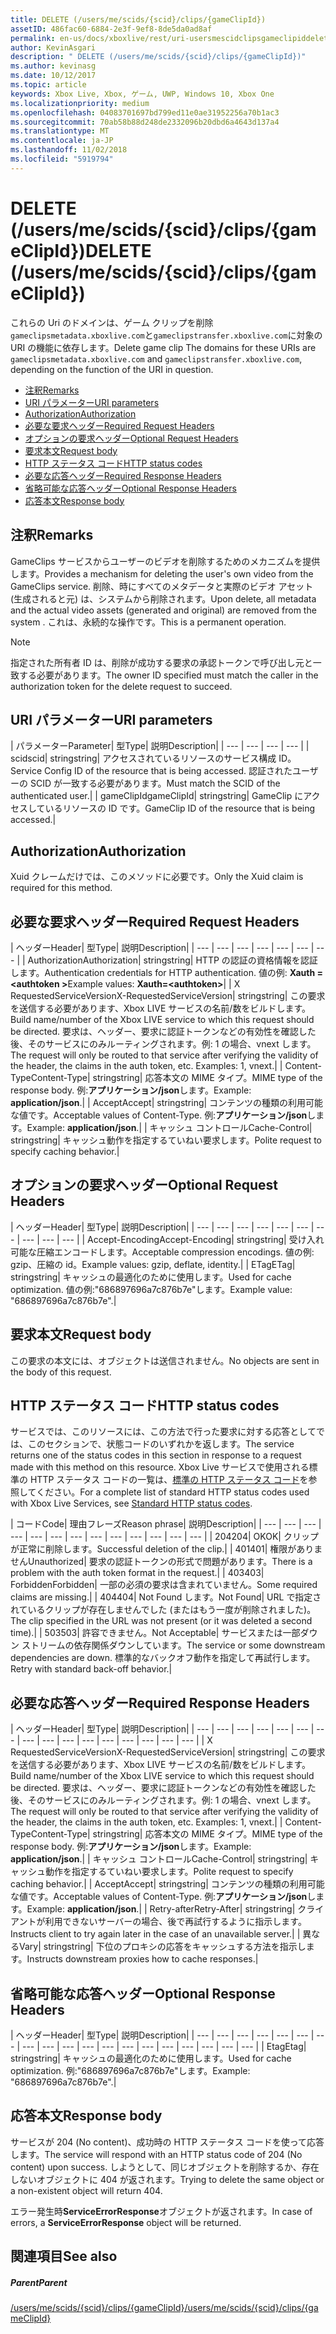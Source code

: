 ```yaml
---
title: DELETE (/users/me/scids/{scid}/clips/{gameClipId})
assetID: 486fac60-6884-2e3f-9ef8-8de5da0ad8af
permalink: en-us/docs/xboxlive/rest/uri-usersmescidclipsgameclipiddelete.html
author: KevinAsgari
description: " DELETE (/users/me/scids/{scid}/clips/{gameClipId})"
ms.author: kevinasg
ms.date: 10/12/2017
ms.topic: article
keywords: Xbox Live, Xbox, ゲーム, UWP, Windows 10, Xbox One
ms.localizationpriority: medium
ms.openlocfilehash: 04083701697bd799ed11e0ae31952256a70b1ac3
ms.sourcegitcommit: 70ab58b88d248de2332096b20dbd6a4643d137a4
ms.translationtype: MT
ms.contentlocale: ja-JP
ms.lasthandoff: 11/02/2018
ms.locfileid: "5919794"
---
```

# <a name="delete-usersmescidsscidclipsgameclipid"></a><span data-ttu-id="611b8-104">DELETE (/users/me/scids/{scid}/clips/{gameClipId})</span><span class="sxs-lookup"><span data-stu-id="611b8-104">DELETE (/users/me/scids/{scid}/clips/{gameClipId})</span></span>
<span data-ttu-id="611b8-105">これらの Uri のドメインは、ゲーム クリップを削除`gameclipsmetadata.xboxlive.com`と`gameclipstransfer.xboxlive.com`に対象の URI の機能に依存します。</span><span class="sxs-lookup"><span data-stu-id="611b8-105">Delete game clip The domains for these URIs are `gameclipsmetadata.xboxlive.com` and `gameclipstransfer.xboxlive.com`, depending on the function of the URI in question.</span></span>
 
  * [<span data-ttu-id="611b8-106">注釈</span><span class="sxs-lookup"><span data-stu-id="611b8-106">Remarks</span></span>](#ID4EX)
  * [<span data-ttu-id="611b8-107">URI パラメーター</span><span class="sxs-lookup"><span data-stu-id="611b8-107">URI parameters</span></span>](#ID4ECB)
  * [<span data-ttu-id="611b8-108">Authorization</span><span class="sxs-lookup"><span data-stu-id="611b8-108">Authorization</span></span>](#ID4ENB)
  * [<span data-ttu-id="611b8-109">必要な要求ヘッダー</span><span class="sxs-lookup"><span data-stu-id="611b8-109">Required Request Headers</span></span>](#ID4EYB)
  * [<span data-ttu-id="611b8-110">オプションの要求ヘッダー</span><span class="sxs-lookup"><span data-stu-id="611b8-110">Optional Request Headers</span></span>](#ID4EEE)
  * [<span data-ttu-id="611b8-111">要求本文</span><span class="sxs-lookup"><span data-stu-id="611b8-111">Request body</span></span>](#ID4ENF)
  * [<span data-ttu-id="611b8-112">HTTP ステータス コード</span><span class="sxs-lookup"><span data-stu-id="611b8-112">HTTP status codes</span></span>](#ID4EYF)
  * [<span data-ttu-id="611b8-113">必要な応答ヘッダー</span><span class="sxs-lookup"><span data-stu-id="611b8-113">Required Response Headers</span></span>](#ID4EIAAC)
  * [<span data-ttu-id="611b8-114">省略可能な応答ヘッダー</span><span class="sxs-lookup"><span data-stu-id="611b8-114">Optional Response Headers</span></span>](#ID4E2CAC)
  * [<span data-ttu-id="611b8-115">応答本文</span><span class="sxs-lookup"><span data-stu-id="611b8-115">Response body</span></span>](#ID4E2DAC)
 
<a id="ID4EX"></a>

 
## <a name="remarks"></a><span data-ttu-id="611b8-116">注釈</span><span class="sxs-lookup"><span data-stu-id="611b8-116">Remarks</span></span>
 
<span data-ttu-id="611b8-117">GameClips サービスからユーザーのビデオを削除するためのメカニズムを提供します。</span><span class="sxs-lookup"><span data-stu-id="611b8-117">Provides a mechanism for deleting the user's own video from the GameClips service.</span></span> <span data-ttu-id="611b8-118">削除、時にすべてのメタデータと実際のビデオ アセット (生成されると元) は、システムから削除されます。</span><span class="sxs-lookup"><span data-stu-id="611b8-118">Upon delete, all metadata and the actual video assets (generated and original) are removed from the system .</span></span> <span data-ttu-id="611b8-119">これは、永続的な操作です。</span><span class="sxs-lookup"><span data-stu-id="611b8-119">This is a permanent operation.</span></span> 

> [!NOTE] 
> <span data-ttu-id="611b8-120">指定された所有者 ID は、削除が成功する要求の承認トークンで呼び出し元と一致する必要があります。</span><span class="sxs-lookup"><span data-stu-id="611b8-120">The owner ID specified must match the caller in the authorization token for the delete request to succeed.</span></span> 


  
<a id="ID4ECB"></a>

 
## <a name="uri-parameters"></a><span data-ttu-id="611b8-121">URI パラメーター</span><span class="sxs-lookup"><span data-stu-id="611b8-121">URI parameters</span></span>
 
| <span data-ttu-id="611b8-122">パラメーター</span><span class="sxs-lookup"><span data-stu-id="611b8-122">Parameter</span></span>| <span data-ttu-id="611b8-123">型</span><span class="sxs-lookup"><span data-stu-id="611b8-123">Type</span></span>| <span data-ttu-id="611b8-124">説明</span><span class="sxs-lookup"><span data-stu-id="611b8-124">Description</span></span>| 
| --- | --- | --- | --- | 
| <span data-ttu-id="611b8-125">scid</span><span class="sxs-lookup"><span data-stu-id="611b8-125">scid</span></span>| <span data-ttu-id="611b8-126">string</span><span class="sxs-lookup"><span data-stu-id="611b8-126">string</span></span>| <span data-ttu-id="611b8-127">アクセスされているリソースのサービス構成 ID。</span><span class="sxs-lookup"><span data-stu-id="611b8-127">Service Config ID of the resource that is being accessed.</span></span> <span data-ttu-id="611b8-128">認証されたユーザーの SCID が一致する必要があります。</span><span class="sxs-lookup"><span data-stu-id="611b8-128">Must match the SCID of the authenticated user.</span></span>| 
| <span data-ttu-id="611b8-129">gameClipId</span><span class="sxs-lookup"><span data-stu-id="611b8-129">gameClipId</span></span>| <span data-ttu-id="611b8-130">string</span><span class="sxs-lookup"><span data-stu-id="611b8-130">string</span></span>| <span data-ttu-id="611b8-131">GameClip にアクセスしているリソースの ID です。</span><span class="sxs-lookup"><span data-stu-id="611b8-131">GameClip ID of the resource that is being accessed.</span></span>| 
  
<a id="ID4ENB"></a>

 
## <a name="authorization"></a><span data-ttu-id="611b8-132">Authorization</span><span class="sxs-lookup"><span data-stu-id="611b8-132">Authorization</span></span>
 
<span data-ttu-id="611b8-133">Xuid クレームだけでは、このメソッドに必要です。</span><span class="sxs-lookup"><span data-stu-id="611b8-133">Only the Xuid claim is required for this method.</span></span>
  
<a id="ID4EYB"></a>

 
## <a name="required-request-headers"></a><span data-ttu-id="611b8-134">必要な要求ヘッダー</span><span class="sxs-lookup"><span data-stu-id="611b8-134">Required Request Headers</span></span>
 
| <span data-ttu-id="611b8-135">ヘッダー</span><span class="sxs-lookup"><span data-stu-id="611b8-135">Header</span></span>| <span data-ttu-id="611b8-136">型</span><span class="sxs-lookup"><span data-stu-id="611b8-136">Type</span></span>| <span data-ttu-id="611b8-137">説明</span><span class="sxs-lookup"><span data-stu-id="611b8-137">Description</span></span>| 
| --- | --- | --- | --- | --- | --- | --- | 
| <span data-ttu-id="611b8-138">Authorization</span><span class="sxs-lookup"><span data-stu-id="611b8-138">Authorization</span></span>| <span data-ttu-id="611b8-139">string</span><span class="sxs-lookup"><span data-stu-id="611b8-139">string</span></span>| <span data-ttu-id="611b8-140">HTTP の認証の資格情報を認証します。</span><span class="sxs-lookup"><span data-stu-id="611b8-140">Authentication credentials for HTTP authentication.</span></span> <span data-ttu-id="611b8-141">値の例: <b>Xauth =&lt;authtoken ></b></span><span class="sxs-lookup"><span data-stu-id="611b8-141">Example values: <b>Xauth=&lt;authtoken></b></span></span>| 
| <span data-ttu-id="611b8-142">X RequestedServiceVersion</span><span class="sxs-lookup"><span data-stu-id="611b8-142">X-RequestedServiceVersion</span></span>| <span data-ttu-id="611b8-143">string</span><span class="sxs-lookup"><span data-stu-id="611b8-143">string</span></span>| <span data-ttu-id="611b8-144">この要求を送信する必要があります、Xbox LIVE サービスの名前/数をビルドします。</span><span class="sxs-lookup"><span data-stu-id="611b8-144">Build name/number of the Xbox LIVE service to which this request should be directed.</span></span> <span data-ttu-id="611b8-145">要求は、ヘッダー、要求に認証トークンなどの有効性を確認した後、そのサービスにのみルーティングされます。例: 1 の場合、vnext します。</span><span class="sxs-lookup"><span data-stu-id="611b8-145">The request will only be routed to that service after verifying the validity of the header, the claims in the auth token, etc. Examples: 1, vnext.</span></span>| 
| <span data-ttu-id="611b8-146">Content-Type</span><span class="sxs-lookup"><span data-stu-id="611b8-146">Content-Type</span></span>| <span data-ttu-id="611b8-147">string</span><span class="sxs-lookup"><span data-stu-id="611b8-147">string</span></span>| <span data-ttu-id="611b8-148">応答本文の MIME タイプ。</span><span class="sxs-lookup"><span data-stu-id="611b8-148">MIME type of the response body.</span></span> <span data-ttu-id="611b8-149">例:<b>アプリケーション/json</b>します。</span><span class="sxs-lookup"><span data-stu-id="611b8-149">Example: <b>application/json</b>.</span></span>| 
| <span data-ttu-id="611b8-150">Accept</span><span class="sxs-lookup"><span data-stu-id="611b8-150">Accept</span></span>| <span data-ttu-id="611b8-151">string</span><span class="sxs-lookup"><span data-stu-id="611b8-151">string</span></span>| <span data-ttu-id="611b8-152">コンテンツの種類の利用可能な値です。</span><span class="sxs-lookup"><span data-stu-id="611b8-152">Acceptable values of Content-Type.</span></span> <span data-ttu-id="611b8-153">例:<b>アプリケーション/json</b>します。</span><span class="sxs-lookup"><span data-stu-id="611b8-153">Example: <b>application/json</b>.</span></span>| 
| <span data-ttu-id="611b8-154">キャッシュ コントロール</span><span class="sxs-lookup"><span data-stu-id="611b8-154">Cache-Control</span></span>| <span data-ttu-id="611b8-155">string</span><span class="sxs-lookup"><span data-stu-id="611b8-155">string</span></span>| <span data-ttu-id="611b8-156">キャッシュ動作を指定するていねい要求します。</span><span class="sxs-lookup"><span data-stu-id="611b8-156">Polite request to specify caching behavior.</span></span>| 
  
<a id="ID4EEE"></a>

 
## <a name="optional-request-headers"></a><span data-ttu-id="611b8-157">オプションの要求ヘッダー</span><span class="sxs-lookup"><span data-stu-id="611b8-157">Optional Request Headers</span></span>
 
| <span data-ttu-id="611b8-158">ヘッダー</span><span class="sxs-lookup"><span data-stu-id="611b8-158">Header</span></span>| <span data-ttu-id="611b8-159">型</span><span class="sxs-lookup"><span data-stu-id="611b8-159">Type</span></span>| <span data-ttu-id="611b8-160">説明</span><span class="sxs-lookup"><span data-stu-id="611b8-160">Description</span></span>| 
| --- | --- | --- | --- | --- | --- | --- | --- | --- | --- | 
| <span data-ttu-id="611b8-161">Accept-Encoding</span><span class="sxs-lookup"><span data-stu-id="611b8-161">Accept-Encoding</span></span>| <span data-ttu-id="611b8-162">string</span><span class="sxs-lookup"><span data-stu-id="611b8-162">string</span></span>| <span data-ttu-id="611b8-163">受け入れ可能な圧縮エンコードします。</span><span class="sxs-lookup"><span data-stu-id="611b8-163">Acceptable compression encodings.</span></span> <span data-ttu-id="611b8-164">値の例: gzip、圧縮の id。</span><span class="sxs-lookup"><span data-stu-id="611b8-164">Example values: gzip, deflate, identity.</span></span>| 
| <span data-ttu-id="611b8-165">ETag</span><span class="sxs-lookup"><span data-stu-id="611b8-165">ETag</span></span>| <span data-ttu-id="611b8-166">string</span><span class="sxs-lookup"><span data-stu-id="611b8-166">string</span></span>| <span data-ttu-id="611b8-167">キャッシュの最適化のために使用します。</span><span class="sxs-lookup"><span data-stu-id="611b8-167">Used for cache optimization.</span></span> <span data-ttu-id="611b8-168">値の例:"686897696a7c876b7e"します。</span><span class="sxs-lookup"><span data-stu-id="611b8-168">Example value: "686897696a7c876b7e".</span></span>| 
  
<a id="ID4ENF"></a>

 
## <a name="request-body"></a><span data-ttu-id="611b8-169">要求本文</span><span class="sxs-lookup"><span data-stu-id="611b8-169">Request body</span></span>
 
<span data-ttu-id="611b8-170">この要求の本文には、オブジェクトは送信されません。</span><span class="sxs-lookup"><span data-stu-id="611b8-170">No objects are sent in the body of this request.</span></span>
  
<a id="ID4EYF"></a>

 
## <a name="http-status-codes"></a><span data-ttu-id="611b8-171">HTTP ステータス コード</span><span class="sxs-lookup"><span data-stu-id="611b8-171">HTTP status codes</span></span>
 
<span data-ttu-id="611b8-172">サービスでは、このリソースには、この方法で行った要求に対する応答としてでは、このセクションで、状態コードのいずれかを返します。</span><span class="sxs-lookup"><span data-stu-id="611b8-172">The service returns one of the status codes in this section in response to a request made with this method on this resource.</span></span> <span data-ttu-id="611b8-173">Xbox Live サービスで使用される標準の HTTP ステータス コードの一覧は、[標準の HTTP ステータス コード](../../additional/httpstatuscodes.md)を参照してください。</span><span class="sxs-lookup"><span data-stu-id="611b8-173">For a complete list of standard HTTP status codes used with Xbox Live Services, see [Standard HTTP status codes](../../additional/httpstatuscodes.md).</span></span>
 
| <span data-ttu-id="611b8-174">コード</span><span class="sxs-lookup"><span data-stu-id="611b8-174">Code</span></span>| <span data-ttu-id="611b8-175">理由フレーズ</span><span class="sxs-lookup"><span data-stu-id="611b8-175">Reason phrase</span></span>| <span data-ttu-id="611b8-176">説明</span><span class="sxs-lookup"><span data-stu-id="611b8-176">Description</span></span>| 
| --- | --- | --- | --- | --- | --- | --- | --- | --- | --- | --- | --- | --- | 
| <span data-ttu-id="611b8-177">204</span><span class="sxs-lookup"><span data-stu-id="611b8-177">204</span></span>| <span data-ttu-id="611b8-178">OK</span><span class="sxs-lookup"><span data-stu-id="611b8-178">OK</span></span>| <span data-ttu-id="611b8-179">クリップが正常に削除します。</span><span class="sxs-lookup"><span data-stu-id="611b8-179">Successful deletion of the clip.</span></span>| 
| <span data-ttu-id="611b8-180">401</span><span class="sxs-lookup"><span data-stu-id="611b8-180">401</span></span>| <span data-ttu-id="611b8-181">権限がありません</span><span class="sxs-lookup"><span data-stu-id="611b8-181">Unauthorized</span></span>| <span data-ttu-id="611b8-182">要求の認証トークンの形式で問題があります。</span><span class="sxs-lookup"><span data-stu-id="611b8-182">There is a problem with the auth token format in the request.</span></span>| 
| <span data-ttu-id="611b8-183">403</span><span class="sxs-lookup"><span data-stu-id="611b8-183">403</span></span>| <span data-ttu-id="611b8-184">Forbidden</span><span class="sxs-lookup"><span data-stu-id="611b8-184">Forbidden</span></span>| <span data-ttu-id="611b8-185">一部の必須の要求は含まれていません。</span><span class="sxs-lookup"><span data-stu-id="611b8-185">Some required claims are missing.</span></span>| 
| <span data-ttu-id="611b8-186">404</span><span class="sxs-lookup"><span data-stu-id="611b8-186">404</span></span>| <span data-ttu-id="611b8-187">Not Found します。</span><span class="sxs-lookup"><span data-stu-id="611b8-187">Not Found</span></span>| <span data-ttu-id="611b8-188">URL で指定されているクリップが存在しませんでした (またはもう一度が削除されました)。</span><span class="sxs-lookup"><span data-stu-id="611b8-188">The clip specified in the URL was not present (or it was deleted a second time).</span></span>| 
| <span data-ttu-id="611b8-189">503</span><span class="sxs-lookup"><span data-stu-id="611b8-189">503</span></span>| <span data-ttu-id="611b8-190">許容できません。</span><span class="sxs-lookup"><span data-stu-id="611b8-190">Not Acceptable</span></span>| <span data-ttu-id="611b8-191">サービスまたは一部ダウン ストリームの依存関係ダウンしています。</span><span class="sxs-lookup"><span data-stu-id="611b8-191">The service or some downstream dependencies are down.</span></span> <span data-ttu-id="611b8-192">標準的なバックオフ動作を指定して再試行します。</span><span class="sxs-lookup"><span data-stu-id="611b8-192">Retry with standard back-off behavior.</span></span>| 
  
<a id="ID4EIAAC"></a>

 
## <a name="required-response-headers"></a><span data-ttu-id="611b8-193">必要な応答ヘッダー</span><span class="sxs-lookup"><span data-stu-id="611b8-193">Required Response Headers</span></span>
 
| <span data-ttu-id="611b8-194">ヘッダー</span><span class="sxs-lookup"><span data-stu-id="611b8-194">Header</span></span>| <span data-ttu-id="611b8-195">型</span><span class="sxs-lookup"><span data-stu-id="611b8-195">Type</span></span>| <span data-ttu-id="611b8-196">説明</span><span class="sxs-lookup"><span data-stu-id="611b8-196">Description</span></span>| 
| --- | --- | --- | --- | --- | --- | --- | --- | --- | --- | --- | --- | --- | --- | --- | --- | 
| <span data-ttu-id="611b8-197">X RequestedServiceVersion</span><span class="sxs-lookup"><span data-stu-id="611b8-197">X-RequestedServiceVersion</span></span>| <span data-ttu-id="611b8-198">string</span><span class="sxs-lookup"><span data-stu-id="611b8-198">string</span></span>| <span data-ttu-id="611b8-199">この要求を送信する必要があります、Xbox LIVE サービスの名前/数をビルドします。</span><span class="sxs-lookup"><span data-stu-id="611b8-199">Build name/number of the Xbox LIVE service to which this request should be directed.</span></span> <span data-ttu-id="611b8-200">要求は、ヘッダー、要求に認証トークンなどの有効性を確認した後、そのサービスにのみルーティングされます。例: 1 の場合、vnext します。</span><span class="sxs-lookup"><span data-stu-id="611b8-200">The request will only be routed to that service after verifying the validity of the header, the claims in the auth token, etc. Examples: 1, vnext.</span></span>| 
| <span data-ttu-id="611b8-201">Content-Type</span><span class="sxs-lookup"><span data-stu-id="611b8-201">Content-Type</span></span>| <span data-ttu-id="611b8-202">string</span><span class="sxs-lookup"><span data-stu-id="611b8-202">string</span></span>| <span data-ttu-id="611b8-203">応答本文の MIME タイプ。</span><span class="sxs-lookup"><span data-stu-id="611b8-203">MIME type of the response body.</span></span> <span data-ttu-id="611b8-204">例:<b>アプリケーション/json</b>します。</span><span class="sxs-lookup"><span data-stu-id="611b8-204">Example: <b>application/json</b>.</span></span>| 
| <span data-ttu-id="611b8-205">キャッシュ コントロール</span><span class="sxs-lookup"><span data-stu-id="611b8-205">Cache-Control</span></span>| <span data-ttu-id="611b8-206">string</span><span class="sxs-lookup"><span data-stu-id="611b8-206">string</span></span>| <span data-ttu-id="611b8-207">キャッシュ動作を指定するていねい要求します。</span><span class="sxs-lookup"><span data-stu-id="611b8-207">Polite request to specify caching behavior.</span></span>| 
| <span data-ttu-id="611b8-208">Accept</span><span class="sxs-lookup"><span data-stu-id="611b8-208">Accept</span></span>| <span data-ttu-id="611b8-209">string</span><span class="sxs-lookup"><span data-stu-id="611b8-209">string</span></span>| <span data-ttu-id="611b8-210">コンテンツの種類の利用可能な値です。</span><span class="sxs-lookup"><span data-stu-id="611b8-210">Acceptable values of Content-Type.</span></span> <span data-ttu-id="611b8-211">例:<b>アプリケーション/json</b>します。</span><span class="sxs-lookup"><span data-stu-id="611b8-211">Example: <b>application/json</b>.</span></span>| 
| <span data-ttu-id="611b8-212">Retry-after</span><span class="sxs-lookup"><span data-stu-id="611b8-212">Retry-After</span></span>| <span data-ttu-id="611b8-213">string</span><span class="sxs-lookup"><span data-stu-id="611b8-213">string</span></span>| <span data-ttu-id="611b8-214">クライアントが利用できないサーバーの場合、後で再試行するように指示します。</span><span class="sxs-lookup"><span data-stu-id="611b8-214">Instructs client to try again later in the case of an unavailable server.</span></span>| 
| <span data-ttu-id="611b8-215">異なる</span><span class="sxs-lookup"><span data-stu-id="611b8-215">Vary</span></span>| <span data-ttu-id="611b8-216">string</span><span class="sxs-lookup"><span data-stu-id="611b8-216">string</span></span>| <span data-ttu-id="611b8-217">下位のプロキシの応答をキャッシュする方法を指示します。</span><span class="sxs-lookup"><span data-stu-id="611b8-217">Instructs downstream proxies how to cache responses.</span></span>| 
  
<a id="ID4E2CAC"></a>

 
## <a name="optional-response-headers"></a><span data-ttu-id="611b8-218">省略可能な応答ヘッダー</span><span class="sxs-lookup"><span data-stu-id="611b8-218">Optional Response Headers</span></span>
 
| <span data-ttu-id="611b8-219">ヘッダー</span><span class="sxs-lookup"><span data-stu-id="611b8-219">Header</span></span>| <span data-ttu-id="611b8-220">型</span><span class="sxs-lookup"><span data-stu-id="611b8-220">Type</span></span>| <span data-ttu-id="611b8-221">説明</span><span class="sxs-lookup"><span data-stu-id="611b8-221">Description</span></span>| 
| --- | --- | --- | --- | --- | --- | --- | --- | --- | --- | --- | --- | --- | --- | --- | --- | --- | --- | --- | 
| <span data-ttu-id="611b8-222">Etag</span><span class="sxs-lookup"><span data-stu-id="611b8-222">Etag</span></span>| <span data-ttu-id="611b8-223">string</span><span class="sxs-lookup"><span data-stu-id="611b8-223">string</span></span>| <span data-ttu-id="611b8-224">キャッシュの最適化のために使用します。</span><span class="sxs-lookup"><span data-stu-id="611b8-224">Used for cache optimization.</span></span> <span data-ttu-id="611b8-225">例:"686897696a7c876b7e"します。</span><span class="sxs-lookup"><span data-stu-id="611b8-225">Example: "686897696a7c876b7e".</span></span>| 
  
<a id="ID4E2DAC"></a>

 
## <a name="response-body"></a><span data-ttu-id="611b8-226">応答本文</span><span class="sxs-lookup"><span data-stu-id="611b8-226">Response body</span></span>
 
<span data-ttu-id="611b8-227">サービスが 204 (No content)、成功時の HTTP ステータス コードを使って応答します。</span><span class="sxs-lookup"><span data-stu-id="611b8-227">The service will respond with an HTTP status code of 204 (No content) upon success.</span></span> <span data-ttu-id="611b8-228">しようとして、同じオブジェクトを削除するか、存在しないオブジェクトに 404 が返されます。</span><span class="sxs-lookup"><span data-stu-id="611b8-228">Trying to delete the same object or a non-existent object will return 404.</span></span>
 
<span data-ttu-id="611b8-229">エラー発生時**ServiceErrorResponse**オブジェクトが返されます。</span><span class="sxs-lookup"><span data-stu-id="611b8-229">In case of errors, a **ServiceErrorResponse** object will be returned.</span></span>
  
<a id="ID4EJEAC"></a>

 
## <a name="see-also"></a><span data-ttu-id="611b8-230">関連項目</span><span class="sxs-lookup"><span data-stu-id="611b8-230">See also</span></span>
 
<a id="ID4ELEAC"></a>

 
##### <a name="parent"></a><span data-ttu-id="611b8-231">Parent</span><span class="sxs-lookup"><span data-stu-id="611b8-231">Parent</span></span> 

[<span data-ttu-id="611b8-232">/users/me/scids/{scid}/clips/{gameClipId}</span><span class="sxs-lookup"><span data-stu-id="611b8-232">/users/me/scids/{scid}/clips/{gameClipId}</span></span>](uri-usersmescidclipsgameclipid.md)

   